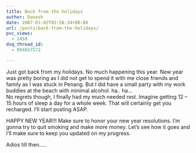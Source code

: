 ```yaml
---
title: Back from the holidays
author: Danesh
date: 2007-01-02T02:58:34+00:00
url: /posts/back-from-the-holidays/
pvc_views:
  - 1458
dsq_thread_id:
  - 894657572

---
```

Just got back from my holidays. No much happening this year. New year was pretty boring as I did not get to spend it with me close friends and family as I was stuck in Penang. But I did have a small party with my work buddies at the beach with minimal alcohol. ha.. ha&#8230;  
No regrets though, I finally had my much needed rest. Imagine getting 12 &#8211; 15 hours of sleep a day for a whole week. That will certainly get you recharged. I&#8217;ll start posting ASAP.

HAPPY NEW YEAR!!! Make sure to honor your new year resolutions. I&#8217;m gonna try to quit smoking and make more money. Let&#8217;s see how it goes and I&#8217;ll make sure to keep you updated on my progress.

Adios till then&#8230;..
